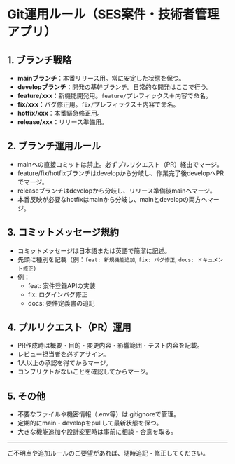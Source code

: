 # Git運用ルール（SES案件・技術者管理アプリ）

## 1. ブランチ戦略
- **mainブランチ**：本番リリース用。常に安定した状態を保つ。
- **developブランチ**：開発の基幹ブランチ。日常的な開発はここで行う。
- **feature/xxx**：新機能開発用。`feature/`プレフィックス＋内容で命名。
- **fix/xxx**：バグ修正用。`fix/`プレフィックス＋内容で命名。
- **hotfix/xxx**：本番緊急修正用。
- **release/xxx**：リリース準備用。

## 2. ブランチ運用ルール
- mainへの直接コミットは禁止。必ずプルリクエスト（PR）経由でマージ。
- feature/fix/hotfixブランチはdevelopから分岐し、作業完了後developへPRでマージ。
- releaseブランチはdevelopから分岐し、リリース準備後mainへマージ。
- 本番反映が必要なhotfixはmainから分岐し、mainとdevelopの両方へマージ。

## 3. コミットメッセージ規約
- コミットメッセージは日本語または英語で簡潔に記述。
- 先頭に種別を記載（例：`feat: 新規機能追加`, `fix: バグ修正`, `docs: ドキュメント修正`）
- 例：
  - feat: 案件登録APIの実装
  - fix: ログインバグ修正
  - docs: 要件定義書の追記

## 4. プルリクエスト（PR）運用
- PR作成時は概要・目的・変更内容・影響範囲・テスト内容を記載。
- レビュー担当者を必ずアサイン。
- 1人以上の承認を得てからマージ。
- コンフリクトがないことを確認してからマージ。

## 5. その他
- 不要なファイルや機密情報（.env等）は.gitignoreで管理。
- 定期的にmain・developをpullして最新状態を保つ。
- 大きな機能追加や設計変更時は事前に相談・合意を取る。

---

ご不明点や追加ルールのご要望があれば、随時追記・修正してください。 